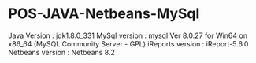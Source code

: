 # POS-JAVA-Netbeans-MySql
Java Version : jdk1.8.0_331
MySql version :  mysql  Ver 8.0.27 for Win64 on x86_64 (MySQL Community Server - GPL)
iReports version : iReport-5.6.0
Netbeans version : Netbeans 8.2

